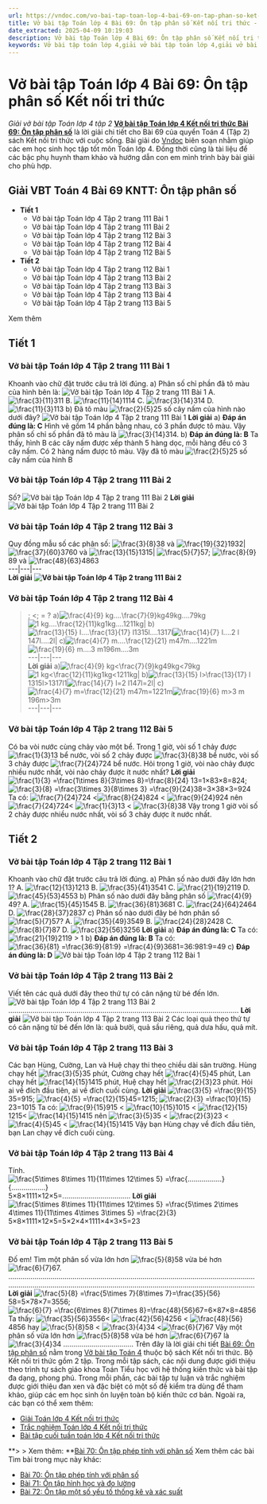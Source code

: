 ```yaml
---
url: https://vndoc.com/vo-bai-tap-toan-lop-4-bai-69-on-tap-phan-so-ket-noi-tri-thuc-316076
title: Vở bài tập Toán lớp 4 Bài 69: Ôn tập phân số Kết nối tri thức - Giải vở bài tập Toán lớp 4 tập 2 - VnDoc.com
date_extracted: 2025-04-09 10:19:03
description: Vở bài tập Toán lớp 4 Bài 69: Ôn tập phân số Kết nối tri thức là tài liệu giúp các em ôn tập lại hệ thống các bài tập rèn luyện kỹ năng giải vở bài tập Toán 4 tập 2.
keywords: Vở bài tập toán lớp 4,giải vở bài tập toán lớp 4,giải vở bài tập toán lớp 4 tập 2,Vở bài tập toán lớp 4 Kết nối,vở bài tập toán lớp 4 tập 2 trang 111,vở bài tập Toán lớp 4 bài 69,Bài 69 Ôn tập phân số,Giải bài tập Toán lớp 4,toán lớp 4 tập 2,giải bài tập SBT toán lớp 4,bài tập toán lớp 4 có đáp án,giải bài tập toán lớp 4 bài 69,toán lớp 4 bài 69,bài tập toán lớp 4,giải VBT toán lớp 4 KNTT,Ôn tập phân số
---
```


# Vở bài tập Toán lớp 4 Bài 69: Ôn tập phân số Kết nối tri thức
 _Giải vở bài tập Toán lớp 4 tập 2_
**[Vở bài tập Toán lớp 4 Kết nối tri thức Bài 69: Ôn tập phân số](<https://vndoc.com/vo-bai-tap-toan-lop-4-bai-69-on-tap-phan-so-ket-noi-tri-thuc-316076>)** là lời giải chi tiết cho Bài 69 của quyển Toán 4 \(Tập 2\) sách Kết nối tri thức với cuộc sống. Bài giải do [Vndoc](<https://vndoc.com/>) biên soạn nhằm giúp các em học sinh học tập tốt môn Toán lớp 4. Đồng thời cũng là tài liệu để các bậc phụ huynh tham khảo và hướng dẫn con em mình trình bày bài giải cho phù hợp.
## **Giải VBT Toán 4 Bài 69 KNTT: Ôn tập phân số**
  * **Tiết 1**
    * Vở bài tập Toán lớp 4 Tập 2 trang 111 Bài 1
    * Vở bài tập Toán lớp 4 Tập 2 trang 111 Bài 2
    * Vở bài tập Toán lớp 4 Tập 2 trang 112 Bài 3
    * Vở bài tập Toán lớp 4 Tập 2 trang 112 Bài 4
    * Vở bài tập Toán lớp 4 Tập 2 trang 112 Bài 5
  * **Tiết 2**
    * Vở bài tập Toán lớp 4 Tập 2 trang 112 Bài 1
    * Vở bài tập Toán lớp 4 Tập 2 trang 113 Bài 2
    * Vở bài tập Toán lớp 4 Tập 2 trang 113 Bài 3
    * Vở bài tập Toán lớp 4 Tập 2 trang 113 Bài 4
    * Vở bài tập Toán lớp 4 Tập 2 trang 113 Bài 5

Xem thêm
## **Tiết 1**
### **Vở bài tập Toán lớp 4 Tập 2 trang 111 Bài 1**
Khoanh vào chữ đặt trước câu trả lời đúng.
a\) Phân số chỉ phần đã tô màu của hình bên là:
![Vở bài tập Toán lớp 4 Tập 2 trang 111 Bài 1](https://i.vdoc.vn/data/image/2024/03/02/giai-vbt-toan-4-kntt-bai-69-on-tap-phan-so-1.jpg)
A. ![\\frac{3}{11}](https://i.vdoc.vn/data/image/blank.png)311 B. ![\\frac{11}{14}](https://i.vdoc.vn/data/image/blank.png)1114 C. ![\\frac{3}{14}](https://i.vdoc.vn/data/image/blank.png)314 D. ![\\frac{11}{3}](https://i.vdoc.vn/data/image/blank.png)113
b\) Đã tô màu ![\\frac{2}{5}](https://i.vdoc.vn/data/image/blank.png)25 số cây nấm của hình nào dưới đây?
![Vở bài tập Toán lớp 4 Tập 2 trang 111 Bài 1](https://i.vdoc.vn/data/image/2024/03/02/giai-vbt-toan-4-kntt-bai-69-on-tap-phan-so-2.jpg)
**Lời giải**
a\) **Đáp án đúng là: C**
Hình vẽ gồm 14 phần bằng nhau, có 3 phần được tô màu.
Vậy phân số chỉ số phần đã tô màu là ![\\frac{3}{14}](https://i.vdoc.vn/data/image/blank.png)314.
b\) **Đáp án đúng là: B**
Ta thấy, hình B các cây nấm được xếp thành 5 hàng dọc, mỗi hàng đều có 3 cây nấm.
Có 2 hàng nấm được tô màu.
Vậy đã tô màu ![\\frac{2}{5}](https://i.vdoc.vn/data/image/blank.png)25 số cây nấm của hình B
### **Vở bài tập Toán lớp 4 Tập 2 trang 111 Bài 2**
Số?
![Vở bài tập Toán lớp 4 Tập 2 trang 111 Bài 2](https://i.vdoc.vn/data/image/2024/03/02/giai-vbt-toan-4-kntt-bai-69-on-tap-phan-so-3.jpg)
**Lời giải**
![Vở bài tập Toán lớp 4 Tập 2 trang 111 Bài 2](https://i.vdoc.vn/data/image/2024/03/02/giai-vbt-toan-4-kntt-bai-69-on-tap-phan-so-4.jpg)
### **Vở bài tập Toán lớp 4 Tập 2 trang 112 Bài 3**
Quy đồng mẫu số các phân số:
![\\frac{3}{8}](https://i.vdoc.vn/data/image/blank.png)38 và ![\\frac{19}{32}](https://i.vdoc.vn/data/image/blank.png)1932| ![\\frac{37}{60}](https://i.vdoc.vn/data/image/blank.png)3760 và ![\\frac{13}{15}](https://i.vdoc.vn/data/image/blank.png)1315| ![\\frac{5}{7}](https://i.vdoc.vn/data/image/blank.png)57; ![\\frac{8}{9}](https://i.vdoc.vn/data/image/blank.png)89 và ![\\frac{48}{63}](https://i.vdoc.vn/data/image/blank.png)4863  
---|---|---  
**Lời giải**
**![Vở bài tập Toán lớp 4 Tập 2 trang 111 Bài 2](https://i.vdoc.vn/data/image/2024/03/02/giai-vbt-toan-4-kntt-bai-69-on-tap-phan-so-5.jpg)**
### **Vở bài tập Toán lớp 4 Tập 2 trang 112 Bài 4**
>; <; = ?
a\)![\\frac{4}{9} kg....\\frac{7}{9}kg](https://i.vdoc.vn/data/image/blank.png)49kg....79kg![1 kg....\\frac{12}{11}kg](https://i.vdoc.vn/data/image/blank.png)1kg....1211kg| b\)![\\frac{13}{15} l....\\frac{13}{17} l](https://i.vdoc.vn/data/image/blank.png)1315l....1317l![\\frac{14}{7} l....2 l](https://i.vdoc.vn/data/image/blank.png)147l....2l| c\)![\\frac{4}{7} m....\\frac{12}{21} m](https://i.vdoc.vn/data/image/blank.png)47m....1221m![\\frac{19}{6} m....3 m](https://i.vdoc.vn/data/image/blank.png)196m....3m  
---|---|---  
**Lời giải**
a\)![\\frac{4}{9} kg<\\frac{7}{9}kg](https://i.vdoc.vn/data/image/blank.png)49kg<79kg![1 kg<\\frac{12}{11}kg](https://i.vdoc.vn/data/image/blank.png)1kg<1211kg| b\)![\\frac{13}{15} l>\\frac{13}{17} l](https://i.vdoc.vn/data/image/blank.png)1315l>1317l1![\\frac{14}{7} l=2 l](https://i.vdoc.vn/data/image/blank.png)147l=2l| c\)![\\frac{4}{7} m=\\frac{12}{21} m](https://i.vdoc.vn/data/image/blank.png)47m=1221m![\\frac{19}{6} m>3 m](https://i.vdoc.vn/data/image/blank.png)196m>3m  
---|---|---  
### **Vở bài tập Toán lớp 4 Tập 2 trang 112 Bài 5**
Có ba vòi nước cùng chảy vào một bể. Trong 1 giờ, vòi số 1 chảy được ![\\frac{1}{3}](https://i.vdoc.vn/data/image/blank.png)13 bể nước, vòi số 2 chảy được ![\\frac{3}{8}](https://i.vdoc.vn/data/image/blank.png)38 bể nước, vòi số 3 chảy được ![\\frac{7}{24}](https://i.vdoc.vn/data/image/blank.png)724 bể nước. Hỏi trong 1 giờ, vòi nào chảy được nhiều nước nhất, vòi nào chảy được ít nước nhất?
**Lời giải**
![\\frac{1}{3} =\\frac{1\\times 8}{3\\times 8}=\\frac{8}{24}](https://i.vdoc.vn/data/image/blank.png) 13=1×83×8=824; ![\\frac{3}{8} =\\frac{3\\times 3}{8\\times 3} =\\frac{9}{24}](https://i.vdoc.vn/data/image/blank.png)38=3×38×3=924
Ta có: ![\\frac{7}{24}](https://i.vdoc.vn/data/image/blank.png)724 <![\\frac{8}{24}](https://i.vdoc.vn/data/image/blank.png)824 < ![\\frac{9}{24}](https://i.vdoc.vn/data/image/blank.png)924 nên ![\\frac{7}{24}](https://i.vdoc.vn/data/image/blank.png)724< ![\\frac{1}{3}](https://i.vdoc.vn/data/image/blank.png)13 < ![\\frac{3}{8}](https://i.vdoc.vn/data/image/blank.png)38
Vậy trong 1 giờ vòi số 2 chảy được nhiều nước nhất, vòi số 3 chảy được ít nước nhất.
## **Tiết 2**
### **Vở bài tập Toán lớp 4 Tập 2 trang 112 Bài 1**
Khoanh vào chữ đặt trước câu trả lời đúng.
a\) Phân số nào dưới đây lớn hơn 1?
A. ![\\frac{12}{13}](https://i.vdoc.vn/data/image/blank.png)1213 B. ![\\frac{35}{41}](https://i.vdoc.vn/data/image/blank.png)3541 C. ![\\frac{21}{19}](https://i.vdoc.vn/data/image/blank.png)2119 D. ![\\frac{45}{53}](https://i.vdoc.vn/data/image/blank.png)4553
b\) Phân số nào dưới đây bằng phân số ![\\frac{4}{9}](https://i.vdoc.vn/data/image/blank.png)49?
A. ![\\frac{15}{45}](https://i.vdoc.vn/data/image/blank.png)1545 B. ![\\frac{36}{81}](https://i.vdoc.vn/data/image/blank.png)3681 C. ![\\frac{24}{64}](https://i.vdoc.vn/data/image/blank.png)2464 D. ![\\frac{28}{37}](https://i.vdoc.vn/data/image/blank.png)2837
c\) Phân số nào dưới đây bé hơn phân số ![\\frac{5}{7}](https://i.vdoc.vn/data/image/blank.png)57?
A. ![\\frac{35}{49}](https://i.vdoc.vn/data/image/blank.png)3549 B. ![\\frac{24}{28}](https://i.vdoc.vn/data/image/blank.png)2428 C. ![\\frac{8}{7}](https://i.vdoc.vn/data/image/blank.png)87 D. ![\\frac{32}{56}](https://i.vdoc.vn/data/image/blank.png)3256
**Lời giải**
a\) **Đáp án đúng là: C**
Ta có: ![\\frac{21}{19}](https://i.vdoc.vn/data/image/blank.png)2119 > 1
b\) **Đáp án đúng là: B**
Ta có: ![\\frac{36}{81} =\\frac{36:9}{81:9} =\\frac{4}{9}](https://i.vdoc.vn/data/image/blank.png)3681=36:981:9=49
c\) **Đáp án đúng là: D**
![Vở bài tập Toán lớp 4 Tập 2 trang 112 Bài 1](https://i.vdoc.vn/data/image/2024/03/02/giai-vbt-toan-4-kntt-bai-69-on-tap-phan-so-6.jpg)
### **Vở bài tập Toán lớp 4 Tập 2 trang 113 Bài 2**
Viết tên các quả dưới đây theo thứ tự có cân nặng từ bé đến lớn.
![Vở bài tập Toán lớp 4 Tập 2 trang 113 Bài 2](https://i.vdoc.vn/data/image/2024/03/02/giai-vbt-toan-4-kntt-bai-69-on-tap-phan-so-7.jpg)
...................................................................................................................
**Lời giải**
![Vở bài tập Toán lớp 4 Tập 2 trang 113 Bài 2](https://i.vdoc.vn/data/image/2024/03/02/giai-vbt-toan-4-kntt-bai-69-on-tap-phan-so-8.jpg)
Các loại quả theo thứ tự có cân nặng từ bé đến lớn là: quả bưởi, quả sầu riêng, quả dưa hấu, quả mít.
### **Vở bài tập Toán lớp 4 Tập 2 trang 113 Bài 3**
Các bạn Hùng, Cường, Lan và Huệ chạy thi theo chiều dài sân trường. Hùng chạy hết ![\\frac{3}{5}](https://i.vdoc.vn/data/image/blank.png)35 phút, Cường chạy hết ![\\frac{4}{5}](https://i.vdoc.vn/data/image/blank.png)45 phút, Lan chạy hết ![\\frac{14}{15}](https://i.vdoc.vn/data/image/blank.png)1415 phút, Huệ chạy hết ![\\frac{2}{3}](https://i.vdoc.vn/data/image/blank.png)23 phút. Hỏi ai về đích đầu tiên, ai về đích cuối cùng.
**Lời giải**
![\\frac{3}{5} =\\frac{9}{15}](https://i.vdoc.vn/data/image/blank.png) 35=915; ![\\frac{4}{5} =\\frac{12}{15}](https://i.vdoc.vn/data/image/blank.png)45=1215; ![\\frac{2}{3} =\\frac{10}{15}](https://i.vdoc.vn/data/image/blank.png)23=1015
Ta có: ![\\frac{9}{15}](https://i.vdoc.vn/data/image/blank.png)915 < ![\\frac{10}{15}](https://i.vdoc.vn/data/image/blank.png)1015 < ![\\frac{12}{15}](https://i.vdoc.vn/data/image/blank.png)1215< ![\\frac{14}{15}](https://i.vdoc.vn/data/image/blank.png)1415 nên ![\\frac{3}{5}](https://i.vdoc.vn/data/image/blank.png)35 < ![\\frac{2}{3}](https://i.vdoc.vn/data/image/blank.png)23 < ![\\frac{4}{5}](https://i.vdoc.vn/data/image/blank.png)45 < ![\\frac{14}{15}](https://i.vdoc.vn/data/image/blank.png)1415
Vậy bạn Hùng chạy về đích đầu tiên, bạn Lan chạy về đích cuối cùng.
### **Vở bài tập Toán lớp 4 Tập 2 trang 113 Bài 4**
Tính.
![\\frac{5\\times 8\\times 11}{11\\times 12\\times 5} =\\frac{.................}{.................}](https://i.vdoc.vn/data/image/blank.png)5×8×1111×12×5=..................................
**Lời giải**
![\\frac{5\\times 8\\times 11}{11\\times 12\\times 5} =\\frac{5\\times 2\\times 4\\times 11}{11\\times 4\\times 3\\times 5} =\\frac{2}{3}](https://i.vdoc.vn/data/image/blank.png) 5×8×1111×12×5=5×2×4×1111×4×3×5=23
### **Vở bài tập Toán lớp 4 Tập 2 trang 113 Bài 5**
Đố em\! Tìm một phân số vừa lớn hơn ![\\frac{5}{8}](https://i.vdoc.vn/data/image/blank.png)58 vừa bé hơn ![\\frac{6}{7}](https://i.vdoc.vn/data/image/blank.png)67.
...........................................................................................................................
...........................................................................................................................
**Lời giải**
![\\frac{5}{8} =\\frac{5\\times 7}{8\\times 7}=\\frac{35}{56}](https://i.vdoc.vn/data/image/blank.png) 58=5×78×7=3556; ![\\frac{6}{7} =\\frac{6\\times 8}{7\\times 8}=\\frac{48}{56}](https://i.vdoc.vn/data/image/blank.png)67=6×87×8=4856
Ta thấy: ![\\frac{35}{56}](https://i.vdoc.vn/data/image/blank.png)3556< ![\\frac{42}{56}](https://i.vdoc.vn/data/image/blank.png)4256 < ![\\frac{48}{56}](https://i.vdoc.vn/data/image/blank.png)4856 hay ![\\frac{5}{8}](https://i.vdoc.vn/data/image/blank.png)58 < ![\\frac{3}{4}](https://i.vdoc.vn/data/image/blank.png)34 <![\\frac{6}{7}](https://i.vdoc.vn/data/image/blank.png)67
Vậy một phân số vừa lớn hơn ![\\frac{5}{8}](https://i.vdoc.vn/data/image/blank.png)58 vừa bé hơn ![\\frac{6}{7}](https://i.vdoc.vn/data/image/blank.png)67 là ![\\frac{3}{4}](https://i.vdoc.vn/data/image/blank.png)34
...................................
Trên đây là lời giải chi tiết [Bài 69: Ôn tập phân số](<https://vndoc.com/vo-bai-tap-toan-lop-4-bai-69-on-tap-phan-so-ket-noi-tri-thuc-316076>) nằm trong [Vở bài tập Toán 4](<https://vndoc.com/vo-bai-tap-toan-lop-4-ket-noi-tri-thuc>) thuộc bộ sách Kết nối tri thức. Bộ Kết nối tri thức gồm 2 tập. Trong mỗi tập sách, các nội dung được giới thiệu theo trình tự sách giáo khoa Toán Tiểu học với hệ thống kiến thức và bài tập đa dạng, phong phú. Trong mỗi phần, các bài tập tự luận và trắc nghiệm được giới thiệu đan xen và đặc biệt có một số đề kiểm tra dùng để tham khảo, giúp các em học sinh ôn luyện toàn bộ kiến thức cơ bản. Ngoài ra, các bạn có thể xem thêm:
  * [Giải Toán lớp 4 Kết nối tri thức](<https://vndoc.com/toan-lop-4-ket-noi-tri-thuc>)
  * [Trắc nghiệm Toán lớp 4 Kết nối tri thức](<https://vndoc.com/trac-nghiem-toan-lop-4-ket-noi>)
  * [Bài tập cuối tuần toán lớp 4 Kết nối tri thức](<https://vndoc.com/bai-tap-cuoi-tuan-toan-lop-4-ket-noi>)

**> > Xem thêm: **[Bài 70: Ôn tập phép tính với phân số](<https://vndoc.com/vo-bai-tap-toan-lop-4-bai-70-on-tap-phep-tinh-voi-phan-so-ket-noi-tri-thuc-316078>)
Xem thêm các bài Tìm bài trong mục này khác:
  * [Bài 70: Ôn tập phép tính với phân số](</vo-bai-tap-toan-lop-4-bai-70-on-tap-phep-tinh-voi-phan-so-ket-noi-tri-thuc-316078>)
  * [Bài 71: Ôn tập hình học và đo lường](</vo-bai-tap-toan-lop-4-bai-71-on-tap-hinh-hoc-va-do-luong-ket-noi-tri-thuc-316089>)
  * [Bài 72: Ôn tập một số yếu tố thống kê và xác suất](</vo-bai-tap-toan-lop-4-bai-72-on-tap-mot-so-yeu-to-thong-ke-va-xac-suat-ket-noi-tri-thuc-316091>)

